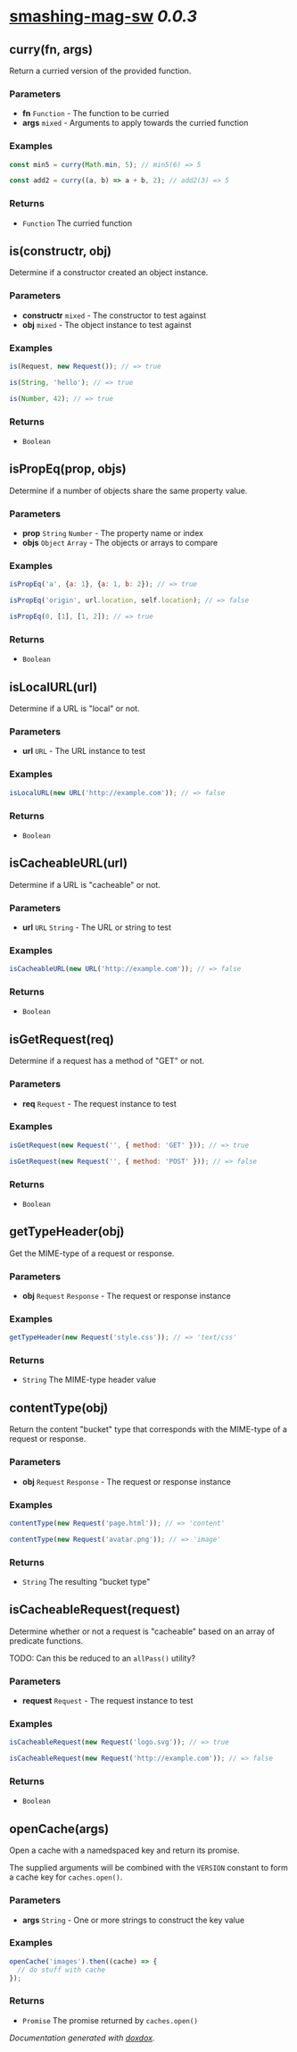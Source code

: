# [smashing-mag-sw](https://github.com/cloudfour/smashing-mag-sw#readme) *0.0.3*




## curry(fn, args) 

Return a curried version of the provided function.




### Parameters

- **fn** `Function`   - The function to be curried
- **args** `mixed`   - Arguments to apply towards the curried function




### Examples

```javascript
const min5 = curry(Math.min, 5); // min5(6) => 5
```
```javascript
const add2 = curry((a, b) => a + b, 2); // add2(3) => 5
```


### Returns


- `Function`   The curried function




## is(constructr, obj) 

Determine if a constructor created an object instance.




### Parameters

- **constructr** `mixed`   - The constructor to test against
- **obj** `mixed`   - The object instance to test against




### Examples

```javascript
is(Request, new Request()); // => true
```
```javascript
is(String, 'hello'); // => true
```
```javascript
is(Number, 42); // => true
```


### Returns


- `Boolean`   




## isPropEq(prop, objs) 

Determine if a number of objects share the same property value.




### Parameters

- **prop** `String` `Number`   - The property name or index
- **objs** `Object` `Array`   - The objects or arrays to compare




### Examples

```javascript
isPropEq('a', {a: 1}, {a: 1, b: 2}); // => true
```
```javascript
isPropEq('origin', url.location, self.location); // => false
```
```javascript
isPropEq(0, [1], [1, 2]); // => true
```


### Returns


- `Boolean`   




## isLocalURL(url) 

Determine if a URL is "local" or not.




### Parameters

- **url** `URL`   - The URL instance to test




### Examples

```javascript
isLocalURL(new URL('http://example.com')); // => false
```


### Returns


- `Boolean`   




## isCacheableURL(url) 

Determine if a URL is "cacheable" or not.




### Parameters

- **url** `URL` `String`   - The URL or string to test




### Examples

```javascript
isCacheableURL(new URL('http://example.com')); // => false
```


### Returns


- `Boolean`   




## isGetRequest(req) 

Determine if a request has a method of "GET" or not.




### Parameters

- **req** `Request`   - The request instance to test




### Examples

```javascript
isGetRequest(new Request('', { method: 'GET' })); // => true
```
```javascript
isGetRequest(new Request('', { method: 'POST' })); // => false
```


### Returns


- `Boolean`   




## getTypeHeader(obj) 

Get the MIME-type of a request or response.




### Parameters

- **obj** `Request` `Response`   - The request or response instance




### Examples

```javascript
getTypeHeader(new Request('style.css')); // => 'text/css'
```


### Returns


- `String`   The MIME-type header value




## contentType(obj) 

Return the content "bucket" type that corresponds with the MIME-type of a
request or response.




### Parameters

- **obj** `Request` `Response`   - The request or response instance




### Examples

```javascript
contentType(new Request('page.html')); // => 'content'
```
```javascript
contentType(new Request('avatar.png')); // => 'image'
```


### Returns


- `String`   The resulting "bucket type"




## isCacheableRequest(request) 

Determine whether or not a request is "cacheable" based on an array of
predicate functions.

TODO: Can this be reduced to an `allPass()` utility?


### Parameters

- **request** `Request`   - The request instance to test




### Examples

```javascript
isCacheableRequest(new Request('logo.svg')); // => true
```
```javascript
isCacheableRequest(new Request('http://example.com')); // => false
```


### Returns


- `Boolean`   




## openCache(args) 

Open a cache with a namedspaced key and return its promise.

The supplied arguments will be combined with the `VERSION` constant to form
a cache key for `caches.open()`.


### Parameters

- **args** `String`   - One or more strings to construct the key value




### Examples

```javascript
openCache('images').then((cache) => {
  // do stuff with cache
});
```


### Returns


- `Promise`   The promise returned by `caches.open()`




*Documentation generated with [doxdox](https://github.com/neogeek/doxdox).*
